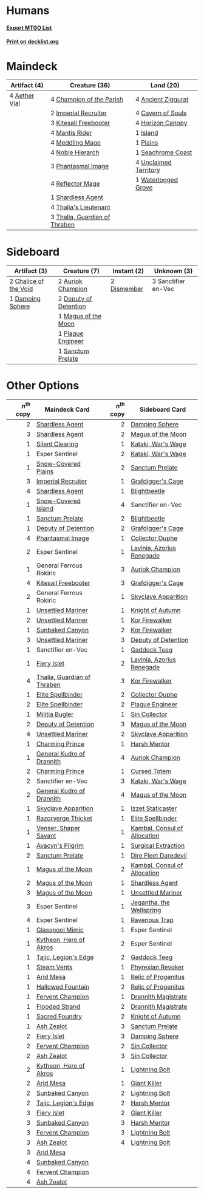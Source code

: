 # Humans

#### [Export MTGO List](../collection/Humans/Humans.txt)
#### [Print on decklist.org](http://decklist.org/?deckmain=4%09Aether%20Vial%0A4%09Ancient%20Ziggurat%0A4%09Cavern%20of%20Souls%0A4%09Champion%20of%20the%20Parish%0A4%09Horizon%20Canopy%0A2%09Imperial%20Recruiter%0A1%09Island%0A3%09Kitesail%20Freebooter%0A4%09Mantis%20Rider%0A4%09Meddling%20Mage%0A4%09Noble%20Hierarch%0A3%09Phantasmal%20Image%0A1%09Plains%0A4%09Reflector%20Mage%0A1%09Seachrome%20Coast%0A1%09Shardless%20Agent%0A4%09Thalia's%20Lieutenant%0A3%09Thalia,%20Guardian%20of%20Thraben%0A4%09Unclaimed%20Territory%0A1%09Waterlogged%20Grove&deckside=2%09Auriok%20Champion%0A2%09Chalice%20of%20the%20Void%0A1%09Damping%20Sphere%0A2%09Deputy%20of%20Detention%0A2%09Dismember%0A1%09Magus%20of%20the%20Moon%0A1%09Plague%20Engineer%0A3%09Sanctifier%20en-Vec%0A1%09Sanctum%20Prelate)
# Maindeck

|                                     Artifact (4)                                      |                                             Creature (36)                                              |                                           Land (20)                                            |
|---------------------------------------------------------------------------------------|--------------------------------------------------------------------------------------------------------|------------------------------------------------------------------------------------------------|
|4 [Aether Vial](http://gatherer.wizards.com/Pages/Card/Details.aspx?multiverseid=48146)|4 [Champion of the Parish](http://gatherer.wizards.com/Pages/Card/Details.aspx?multiverseid=409580)     |4 [Ancient Ziggurat](http://gatherer.wizards.com/Pages/Card/Details.aspx?multiverseid=189271)   |
|                                                                                       |2 [Imperial Recruiter](http://gatherer.wizards.com/Pages/Card/Details.aspx?multiverseid=442125)         |4 [Cavern of Souls](http://gatherer.wizards.com/Pages/Card/Details.aspx?multiverseid=278058)    |
|                                                                                       |3 [Kitesail Freebooter](http://gatherer.wizards.com/Pages/Card/Details.aspx?multiverseid=435264)        |4 [Horizon Canopy](http://gatherer.wizards.com/Pages/Card/Details.aspx?multiverseid=409571)     |
|                                                                                       |4 [Mantis Rider](http://gatherer.wizards.com/Pages/Card/Details.aspx?multiverseid=386589)               |1 [Island](http://gatherer.wizards.com/Pages/Card/Details.aspx?multiverseid=439857)             |
|                                                                                       |4 [Meddling Mage](http://gatherer.wizards.com/Pages/Card/Details.aspx?multiverseid=179547)              |1 [Plains](http://gatherer.wizards.com/Pages/Card/Details.aspx?multiverseid=439856)             |
|                                                                                       |4 [Noble Hierarch](http://gatherer.wizards.com/Pages/Card/Details.aspx?multiverseid=179434)             |1 [Seachrome Coast](http://gatherer.wizards.com/Pages/Card/Details.aspx?multiverseid=209399)    |
|                                                                                       |3 [Phantasmal Image](http://gatherer.wizards.com/Pages/Card/Details.aspx?multiverseid=220099)           |4 [Unclaimed Territory](http://gatherer.wizards.com/Pages/Card/Details.aspx?multiverseid=435419)|
|                                                                                       |4 [Reflector Mage](http://gatherer.wizards.com/Pages/Card/Details.aspx?multiverseid=407667)             |1 [Waterlogged Grove](http://gatherer.wizards.com/Pages/Card/Details.aspx?multiverseid=464198)  |
|                                                                                       |1 [Shardless Agent](http://gatherer.wizards.com/Pages/Card/Details.aspx?multiverseid=413748)            |                                                                                                |
|                                                                                       |4 [Thalia's Lieutenant](http://gatherer.wizards.com/Pages/Card/Details.aspx?multiverseid=409783)        |                                                                                                |
|                                                                                       |3 [Thalia, Guardian of Thraben](http://gatherer.wizards.com/Pages/Card/Details.aspx?multiverseid=442025)|                                                                                                |


# Sideboard

|                                          Artifact (3)                                          |                                          Creature (7)                                          |                                     Instant (2)                                      |    Unknown (3)    |
|------------------------------------------------------------------------------------------------|------------------------------------------------------------------------------------------------|--------------------------------------------------------------------------------------|-------------------|
|2 [Chalice of the Void](http://gatherer.wizards.com/Pages/Card/Details.aspx?multiverseid=442211)|2 [Auriok Champion](http://gatherer.wizards.com/Pages/Card/Details.aspx?multiverseid=72921)     |2 [Dismember](http://gatherer.wizards.com/Pages/Card/Details.aspx?multiverseid=382182)|3 Sanctifier en-Vec|
|1 [Damping Sphere](http://gatherer.wizards.com/Pages/Card/Details.aspx?multiverseid=443101)     |2 [Deputy of Detention](http://gatherer.wizards.com/Pages/Card/Details.aspx?multiverseid=457309)|                                                                                      |                   |
|                                                                                                |1 [Magus of the Moon](http://gatherer.wizards.com/Pages/Card/Details.aspx?multiverseid=136152)  |                                                                                      |                   |
|                                                                                                |1 [Plague Engineer](http://gatherer.wizards.com/Pages/Card/Details.aspx?multiverseid=464049)    |                                                                                      |                   |
|                                                                                                |1 [Sanctum Prelate](http://gatherer.wizards.com/Pages/Card/Details.aspx?multiverseid=416780)    |                                                                                      |                   |


# Other Options

|*n*<sup>th</sup> copy|                                            Maindeck Card                                             |*n*<sup>th</sup> copy|                                            Sideboard Card                                             |
|--------------------:|------------------------------------------------------------------------------------------------------|--------------------:|-------------------------------------------------------------------------------------------------------|
|                    2|[Shardless Agent](http://gatherer.wizards.com/Pages/Card/Details.aspx?multiverseid=413748)            |                    2|[Damping Sphere](http://gatherer.wizards.com/Pages/Card/Details.aspx?multiverseid=443101)              |
|                    3|[Shardless Agent](http://gatherer.wizards.com/Pages/Card/Details.aspx?multiverseid=413748)            |                    2|[Magus of the Moon](http://gatherer.wizards.com/Pages/Card/Details.aspx?multiverseid=136152)           |
|                    1|[Silent Clearing](http://gatherer.wizards.com/Pages/Card/Details.aspx?multiverseid=464195)            |                    1|[Kataki, War's Wage](http://gatherer.wizards.com/Pages/Card/Details.aspx?multiverseid=382190)          |
|                    1|Esper Sentinel                                                                                        |                    2|[Kataki, War's Wage](http://gatherer.wizards.com/Pages/Card/Details.aspx?multiverseid=382190)          |
|                    1|[Snow-Covered Plains](http://gatherer.wizards.com/Pages/Card/Details.aspx?multiverseid=121267)        |                    2|[Sanctum Prelate](http://gatherer.wizards.com/Pages/Card/Details.aspx?multiverseid=416780)             |
|                    3|[Imperial Recruiter](http://gatherer.wizards.com/Pages/Card/Details.aspx?multiverseid=442125)         |                    1|[Grafdigger's Cage](http://gatherer.wizards.com/Pages/Card/Details.aspx?multiverseid=278452)           |
|                    4|[Shardless Agent](http://gatherer.wizards.com/Pages/Card/Details.aspx?multiverseid=413748)            |                    1|[Blightbeetle](http://gatherer.wizards.com/Pages/Card/Details.aspx?multiverseid=466841)                |
|                    1|[Snow-Covered Island](http://gatherer.wizards.com/Pages/Card/Details.aspx?multiverseid=121130)        |                    4|Sanctifier en-Vec                                                                                      |
|                    1|[Sanctum Prelate](http://gatherer.wizards.com/Pages/Card/Details.aspx?multiverseid=416780)            |                    2|[Blightbeetle](http://gatherer.wizards.com/Pages/Card/Details.aspx?multiverseid=466841)                |
|                    1|[Deputy of Detention](http://gatherer.wizards.com/Pages/Card/Details.aspx?multiverseid=457309)        |                    2|[Grafdigger's Cage](http://gatherer.wizards.com/Pages/Card/Details.aspx?multiverseid=278452)           |
|                    4|[Phantasmal Image](http://gatherer.wizards.com/Pages/Card/Details.aspx?multiverseid=220099)           |                    1|[Collector Ouphe](http://gatherer.wizards.com/Pages/Card/Details.aspx?multiverseid=464107)             |
|                    2|Esper Sentinel                                                                                        |                    1|[Lavinia, Azorius Renegade](http://gatherer.wizards.com/Pages/Card/Details.aspx?multiverseid=457333)   |
|                    1|General Ferrous Rokiric                                                                               |                    3|[Auriok Champion](http://gatherer.wizards.com/Pages/Card/Details.aspx?multiverseid=72921)              |
|                    4|[Kitesail Freebooter](http://gatherer.wizards.com/Pages/Card/Details.aspx?multiverseid=435264)        |                    3|[Grafdigger's Cage](http://gatherer.wizards.com/Pages/Card/Details.aspx?multiverseid=278452)           |
|                    2|General Ferrous Rokiric                                                                               |                    1|[Skyclave Apparition](http://gatherer.wizards.com/Pages/Card/Details.aspx?multiverseid=495603)         |
|                    1|[Unsettled Mariner](http://gatherer.wizards.com/Pages/Card/Details.aspx?multiverseid=464165)          |                    1|[Knight of Autumn](http://gatherer.wizards.com/Pages/Card/Details.aspx?multiverseid=452933)            |
|                    2|[Unsettled Mariner](http://gatherer.wizards.com/Pages/Card/Details.aspx?multiverseid=464165)          |                    1|[Kor Firewalker](http://gatherer.wizards.com/Pages/Card/Details.aspx?multiverseid=442010)              |
|                    1|[Sunbaked Canyon](http://gatherer.wizards.com/Pages/Card/Details.aspx?multiverseid=464196)            |                    2|[Kor Firewalker](http://gatherer.wizards.com/Pages/Card/Details.aspx?multiverseid=442010)              |
|                    3|[Unsettled Mariner](http://gatherer.wizards.com/Pages/Card/Details.aspx?multiverseid=464165)          |                    3|[Deputy of Detention](http://gatherer.wizards.com/Pages/Card/Details.aspx?multiverseid=457309)         |
|                    1|Sanctifier en-Vec                                                                                     |                    1|[Gaddock Teeg](http://gatherer.wizards.com/Pages/Card/Details.aspx?multiverseid=140188)                |
|                    1|[Fiery Islet](http://gatherer.wizards.com/Pages/Card/Details.aspx?multiverseid=464187)                |                    2|[Lavinia, Azorius Renegade](http://gatherer.wizards.com/Pages/Card/Details.aspx?multiverseid=457333)   |
|                    4|[Thalia, Guardian of Thraben](http://gatherer.wizards.com/Pages/Card/Details.aspx?multiverseid=442025)|                    3|[Kor Firewalker](http://gatherer.wizards.com/Pages/Card/Details.aspx?multiverseid=442010)              |
|                    1|[Elite Spellbinder](http://gatherer.wizards.com/Pages/Card/Details.aspx?multiverseid=513494)          |                    2|[Collector Ouphe](http://gatherer.wizards.com/Pages/Card/Details.aspx?multiverseid=464107)             |
|                    2|[Elite Spellbinder](http://gatherer.wizards.com/Pages/Card/Details.aspx?multiverseid=513494)          |                    2|[Plague Engineer](http://gatherer.wizards.com/Pages/Card/Details.aspx?multiverseid=464049)             |
|                    1|[Militia Bugler](http://gatherer.wizards.com/Pages/Card/Details.aspx?multiverseid=447165)             |                    1|[Sin Collector](http://gatherer.wizards.com/Pages/Card/Details.aspx?multiverseid=368968)               |
|                    2|[Deputy of Detention](http://gatherer.wizards.com/Pages/Card/Details.aspx?multiverseid=457309)        |                    3|[Magus of the Moon](http://gatherer.wizards.com/Pages/Card/Details.aspx?multiverseid=136152)           |
|                    4|[Unsettled Mariner](http://gatherer.wizards.com/Pages/Card/Details.aspx?multiverseid=464165)          |                    2|[Skyclave Apparition](http://gatherer.wizards.com/Pages/Card/Details.aspx?multiverseid=495603)         |
|                    1|[Charming Prince](http://gatherer.wizards.com/Pages/Card/Details.aspx?multiverseid=472970)            |                    1|[Harsh Mentor](http://gatherer.wizards.com/Pages/Card/Details.aspx?multiverseid=426837)                |
|                    1|[General Kudro of Drannith](http://gatherer.wizards.com/Pages/Card/Details.aspx?multiverseid=479707)  |                    4|[Auriok Champion](http://gatherer.wizards.com/Pages/Card/Details.aspx?multiverseid=72921)              |
|                    2|[Charming Prince](http://gatherer.wizards.com/Pages/Card/Details.aspx?multiverseid=472970)            |                    1|[Cursed Totem](http://gatherer.wizards.com/Pages/Card/Details.aspx?multiverseid=15404)                 |
|                    2|Sanctifier en-Vec                                                                                     |                    3|[Kataki, War's Wage](http://gatherer.wizards.com/Pages/Card/Details.aspx?multiverseid=382190)          |
|                    2|[General Kudro of Drannith](http://gatherer.wizards.com/Pages/Card/Details.aspx?multiverseid=479707)  |                    4|[Magus of the Moon](http://gatherer.wizards.com/Pages/Card/Details.aspx?multiverseid=136152)           |
|                    1|[Skyclave Apparition](http://gatherer.wizards.com/Pages/Card/Details.aspx?multiverseid=495603)        |                    1|[Izzet Staticaster](http://gatherer.wizards.com/Pages/Card/Details.aspx?multiverseid=253638)           |
|                    1|[Razorverge Thicket](http://gatherer.wizards.com/Pages/Card/Details.aspx?multiverseid=209407)         |                    1|[Elite Spellbinder](http://gatherer.wizards.com/Pages/Card/Details.aspx?multiverseid=513494)           |
|                    1|[Venser, Shaper Savant](http://gatherer.wizards.com/Pages/Card/Details.aspx?multiverseid=136209)      |                    1|[Kambal, Consul of Allocation](http://gatherer.wizards.com/Pages/Card/Details.aspx?multiverseid=417756)|
|                    1|[Avacyn's Pilgrim](http://gatherer.wizards.com/Pages/Card/Details.aspx?multiverseid=243212)           |                    1|[Surgical Extraction](http://gatherer.wizards.com/Pages/Card/Details.aspx?multiverseid=397706)         |
|                    2|[Sanctum Prelate](http://gatherer.wizards.com/Pages/Card/Details.aspx?multiverseid=416780)            |                    1|[Dire Fleet Daredevil](http://gatherer.wizards.com/Pages/Card/Details.aspx?multiverseid=439756)        |
|                    1|[Magus of the Moon](http://gatherer.wizards.com/Pages/Card/Details.aspx?multiverseid=136152)          |                    2|[Kambal, Consul of Allocation](http://gatherer.wizards.com/Pages/Card/Details.aspx?multiverseid=417756)|
|                    2|[Magus of the Moon](http://gatherer.wizards.com/Pages/Card/Details.aspx?multiverseid=136152)          |                    1|[Shardless Agent](http://gatherer.wizards.com/Pages/Card/Details.aspx?multiverseid=413748)             |
|                    3|[Magus of the Moon](http://gatherer.wizards.com/Pages/Card/Details.aspx?multiverseid=136152)          |                    1|[Unsettled Mariner](http://gatherer.wizards.com/Pages/Card/Details.aspx?multiverseid=464165)           |
|                    3|Esper Sentinel                                                                                        |                    1|[Jegantha, the Wellspring](http://gatherer.wizards.com/Pages/Card/Details.aspx?multiverseid=479742)    |
|                    4|Esper Sentinel                                                                                        |                    1|[Ravenous Trap](http://gatherer.wizards.com/Pages/Card/Details.aspx?multiverseid=197537)               |
|                    1|[Glasspool Mimic](http://gatherer.wizards.com/Pages/Card/Details.aspx?multiverseid=491688)            |                    1|Esper Sentinel                                                                                         |
|                    1|[Kytheon, Hero of Akros](http://gatherer.wizards.com/Pages/Card/Details.aspx?multiverseid=398428)     |                    2|Esper Sentinel                                                                                         |
|                    1|[Tajic, Legion's Edge](http://gatherer.wizards.com/Pages/Card/Details.aspx?multiverseid=452954)       |                    2|[Gaddock Teeg](http://gatherer.wizards.com/Pages/Card/Details.aspx?multiverseid=140188)                |
|                    1|[Steam Vents](http://gatherer.wizards.com/Pages/Card/Details.aspx?multiverseid=405109)                |                    1|[Phyrexian Revoker](http://gatherer.wizards.com/Pages/Card/Details.aspx?multiverseid=383343)           |
|                    1|[Arid Mesa](http://gatherer.wizards.com/Pages/Card/Details.aspx?multiverseid=405092)                  |                    1|[Relic of Progenitus](http://gatherer.wizards.com/Pages/Card/Details.aspx?multiverseid=174824)         |
|                    1|[Hallowed Fountain](http://gatherer.wizards.com/Pages/Card/Details.aspx?multiverseid=97071)           |                    2|[Relic of Progenitus](http://gatherer.wizards.com/Pages/Card/Details.aspx?multiverseid=174824)         |
|                    1|[Fervent Champion](http://gatherer.wizards.com/Pages/Card/Details.aspx?multiverseid=473086)           |                    1|[Drannith Magistrate](http://gatherer.wizards.com/Pages/Card/Details.aspx?multiverseid=479531)         |
|                    1|[Flooded Strand](http://gatherer.wizards.com/Pages/Card/Details.aspx?multiverseid=405098)             |                    2|[Drannith Magistrate](http://gatherer.wizards.com/Pages/Card/Details.aspx?multiverseid=479531)         |
|                    1|[Sacred Foundry](http://gatherer.wizards.com/Pages/Card/Details.aspx?multiverseid=405106)             |                    2|[Knight of Autumn](http://gatherer.wizards.com/Pages/Card/Details.aspx?multiverseid=452933)            |
|                    1|[Ash Zealot](http://gatherer.wizards.com/Pages/Card/Details.aspx?multiverseid=253623)                 |                    3|[Sanctum Prelate](http://gatherer.wizards.com/Pages/Card/Details.aspx?multiverseid=416780)             |
|                    2|[Fiery Islet](http://gatherer.wizards.com/Pages/Card/Details.aspx?multiverseid=464187)                |                    3|[Damping Sphere](http://gatherer.wizards.com/Pages/Card/Details.aspx?multiverseid=443101)              |
|                    2|[Fervent Champion](http://gatherer.wizards.com/Pages/Card/Details.aspx?multiverseid=473086)           |                    2|[Sin Collector](http://gatherer.wizards.com/Pages/Card/Details.aspx?multiverseid=368968)               |
|                    2|[Ash Zealot](http://gatherer.wizards.com/Pages/Card/Details.aspx?multiverseid=253623)                 |                    3|[Sin Collector](http://gatherer.wizards.com/Pages/Card/Details.aspx?multiverseid=368968)               |
|                    2|[Kytheon, Hero of Akros](http://gatherer.wizards.com/Pages/Card/Details.aspx?multiverseid=398428)     |                    1|[Lightning Bolt](http://gatherer.wizards.com/Pages/Card/Details.aspx?multiverseid=806)                 |
|                    2|[Arid Mesa](http://gatherer.wizards.com/Pages/Card/Details.aspx?multiverseid=405092)                  |                    1|[Giant Killer](http://gatherer.wizards.com/Pages/Card/Details.aspx?multiverseid=472976)                |
|                    2|[Sunbaked Canyon](http://gatherer.wizards.com/Pages/Card/Details.aspx?multiverseid=464196)            |                    2|[Lightning Bolt](http://gatherer.wizards.com/Pages/Card/Details.aspx?multiverseid=806)                 |
|                    2|[Tajic, Legion's Edge](http://gatherer.wizards.com/Pages/Card/Details.aspx?multiverseid=452954)       |                    2|[Harsh Mentor](http://gatherer.wizards.com/Pages/Card/Details.aspx?multiverseid=426837)                |
|                    3|[Fiery Islet](http://gatherer.wizards.com/Pages/Card/Details.aspx?multiverseid=464187)                |                    2|[Giant Killer](http://gatherer.wizards.com/Pages/Card/Details.aspx?multiverseid=472976)                |
|                    3|[Sunbaked Canyon](http://gatherer.wizards.com/Pages/Card/Details.aspx?multiverseid=464196)            |                    3|[Harsh Mentor](http://gatherer.wizards.com/Pages/Card/Details.aspx?multiverseid=426837)                |
|                    3|[Fervent Champion](http://gatherer.wizards.com/Pages/Card/Details.aspx?multiverseid=473086)           |                    3|[Lightning Bolt](http://gatherer.wizards.com/Pages/Card/Details.aspx?multiverseid=806)                 |
|                    3|[Ash Zealot](http://gatherer.wizards.com/Pages/Card/Details.aspx?multiverseid=253623)                 |                    4|[Lightning Bolt](http://gatherer.wizards.com/Pages/Card/Details.aspx?multiverseid=806)                 |
|                    3|[Arid Mesa](http://gatherer.wizards.com/Pages/Card/Details.aspx?multiverseid=405092)                  |                     |                                                                                                       |
|                    4|[Sunbaked Canyon](http://gatherer.wizards.com/Pages/Card/Details.aspx?multiverseid=464196)            |                     |                                                                                                       |
|                    4|[Fervent Champion](http://gatherer.wizards.com/Pages/Card/Details.aspx?multiverseid=473086)           |                     |                                                                                                       |
|                    4|[Ash Zealot](http://gatherer.wizards.com/Pages/Card/Details.aspx?multiverseid=253623)                 |                     |                                                                                                       |

